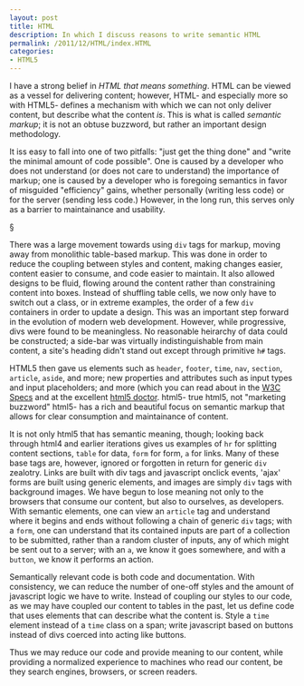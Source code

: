 ```yaml
---
layout: post
title: HTML
description: In which I discuss reasons to write semantic HTML
permalink: /2011/12/HTML/index.HTML
categories:
- HTML5
---
```


I have a strong belief in *HTML that means something*. HTML can be viewed as a
vessel for delivering content; however, HTML- and especially more so with HTML5-
defines a mechanism with which we can not only deliver content, but describe
what the content *is*. This is what is called *semantic markup*; it is not an
obtuse buzzword, but rather an important design methodology.

It iss easy to fall into one of two pitfalls: "just get the thing done" and
"write the minimal amount of code possible". One is caused by a developer
who does not understand (or does not care to understand) the importance of markup;
one is caused by a developer who is foregoing semantics in favor of misguided
"efficiency" gains, whether personally (writing less code) or for the server
(sending less code.) However, in the long run, this serves only as a barrier
to maintainance and usability.

&#167;

There was a large movement towards using `div` tags for markup, moving away
from monolithic table-based markup. This was done in order to reduce the
coupling between styles and content, making changes easier, content easier
to consume, and code easier to maintain. It also allowed designs to be fluid,
flowing around the content rather than constraining content into boxes.  Instead
of shuffling table cells, we now only have to switch out a class, or in extreme
examples, the order of a few `div` containers in order to update a design. This
was an important step forward in the evolution of modern web development. 
However, while progressive, divs were found to be meaningless. No reasonable
heirarchy of data could be constructed; a side-bar was virtually indistinguishable
from main content, a site's heading didn't stand out except through primitive
`h#` tags.


HTML5 then gave us elements such as `header`, `footer`, `time`, `nav`, `section`,
`article`, `aside`, and more; new properties and attributes such as input types
and input placeholders; and more (which you can read about in the
[W3C Specs](http://www.w3.org/TR/html5-diff/#new-elements) and at the excellent
[html5 doctor](http://html5doctor.com/element-index/). html5- true html5, not
"marketing buzzword" html5- has a rich and beautiful focus on semantic markup
that allows for clear consumption and maintainance of content.

It is not only html5 that has semantic meaning, though; looking back through
html4 and earlier iterations gives us examples of `hr` for splitting content
sections, `table` for data, `form` for form, `a` for links. Many of these base
tags are, however, ignored or forgotten in return for generic `div` zealotry.
Links are built with div tags and javascript onclick events, 'ajax' forms are
built using generic elements, and images are simply `div` tags with background
images. We have begun to lose meaning not only to the browsers that consume our
content, but also to ourselves, as developers. With semantic elements, one can
view an `article` tag and understand where it begins and ends without following
a chain of generic `div` tags; with a `form`, one can understand that its
contained inputs are part of a collection to be submitted, rather than a random
cluster of inputs, any of which might be sent out to a server; with an `a`, we
know it goes somewhere, and with a `button`, we know it performs an action.

Semantically relevant code is both code and documentation. With consistency,
we can reduce the number of one-off styles and the amount of javascript logic
we have to write. Instead of coupling our styles to our code, as we may have
coupled our content to tables in the past, let us define code that uses
elements that can describe what the content is. Style a `time` element instead
of a `time` class on a span; write javascript based on buttons instead of divs
coerced into acting like buttons.

Thus we may reduce our code and provide meaning to our content, while providing
a normalized experience to machines who read our content, be they search
engines, browsers, or screen readers.

